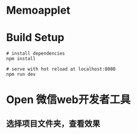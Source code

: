 # Memoapplet

# Build Setup
```
# install dependencies
npm install

# serve with hot reload at localhost:8080
npm run dev

```

# Open 微信web开发者工具

## 选择项目文件夹，查看效果